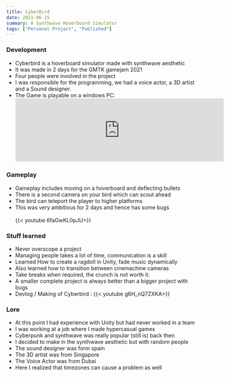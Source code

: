 ```yaml
---
title: CyberBird
date: 2021-06-15
summary: A Synthwave Hoverboard Simulator
tags: ["Personal Project", "Published"]
---
```





### Development
- Cyberbird is a hoverboard simulator made with synthwave aesthetic 
- It was made in 2 days for the GMTK gamejam 2021
- Four people were involved in the project
- I was responsible for the programming, we had a voice actor, a 3D artist and a Sound designer. 
- The Game is playable on a windows PC: <iframe frameborder="0" src="https://itch.io/embed/1086296?dark=true" width="552" height="167"><a href="https://theawesomeshaz.itch.io/cyberbird">Cyberbird by TheAwesomeShaz</a></iframe>

### Gameplay
- Gameplay includes moving on a hoverboard and deflecting bullets
- There is a second camera on your bird which can scout ahead
- The bird can teleport the player to higher platforms
- This was very ambitious for 2 days and hence has some bugs<br><br>
{{< youtube 6faGwKL0pJU>}}

### Stuff learned
- Never overscope a project
- Managing people takes a lot of time, communication is a skill
- Learned How to create a ragdoll in Unity, fade music dynamically
- Also learned how to transition between cinemachine cameras
- Take breaks when required, the crunch is not worth it.
- A smaller complete project is always better than a bigger project with bugs
- Devlog / Making of Cyberbird : {{< youtube g6H_nQ7ZXKA>}}



### Lore
- At this point I had experience with Unity but had never worked in a team
- I was working at a job where I made hypercasual games
- Cyberpunk and synthwave was really popular (still is) back then
- I decided to make in the synthwave aesthetic but with random people
- The sound designer was form spain
- The 3D artist was from Singapore
- The Voice Actor was from Dubai
- Here I realized that timezones can cause a problem as well



